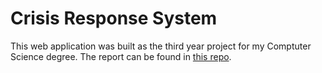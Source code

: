 # Crisis Response System #

This web application was built as the third year project for my Comptuter Science degree. The report can be found in [this repo](https://github.com/robertbastian/report).
